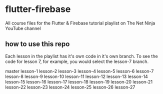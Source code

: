 # flutter-firebase
All course files for the Flutter &amp; Firebase tutorial playlist on The Net Ninja YouTube channel

## how to use this repo
Each lesson in the playlist has it's own code in it's own branch. To see the code for lesson 7, for example, you would select the lesson-7 branch.

  master
  lesson-1
  lesson-2
  lesson-3
  lesson-4
  lesson-5
  lesson-6
  lesson-7
  lesson-8
  lesson-9
  lesson-10
  lesson-11
  lesson-12
  lesson-13
  lesson-14
  lesson-15
  lesson-16
  lesson-17
  lesson-18
  lesson-19
  lesson-20
  lesson-21
  lesson-22
  lesson-23
  lesson-24
  lesson-25
  lesson-26
  lesson-27
